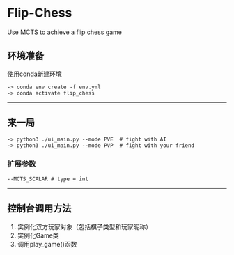 # Flip-Chess
Use MCTS to achieve a flip chess game

## 环境准备
使用conda新建环境
```shell
-> conda env create -f env.yml
-> conda activate flip_chess
```
---
## 来一局
```shell
-> python3 ./ui_main.py --mode PVE  # fight with AI
-> python3 ./ui_main.py --mode PVP  # fight with your friend
```
### 扩展参数
```shell
--MCTS_SCALAR # type = int 
```
---
## 控制台调用方法
1. 实例化双方玩家对象（包括棋子类型和玩家昵称）  
2. 实例化Game类  
3. 调用play_game()函数  
